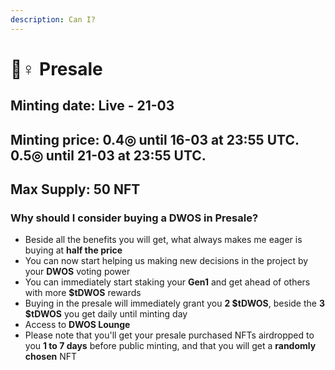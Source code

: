```yaml
---
description: Can I?
---
```


# 🏃♀ Presale

## Minting date: Live - 21-03

## Minting price: 0.4◎ until 16-03 at 23:55 UTC. 0.5◎ until 21-03 at 23:55 UTC.

## Max Supply: 50 NFT

### Why should I consider buying a DWOS in Presale?

* Beside all the benefits you will get, what always makes me eager is buying at **half the price**
* You can now start helping us making new decisions in the project by your **DWOS** voting power
* You can immediately start staking your **Gen1** and get ahead of others with more **$tDWOS** rewards
* Buying in the presale will immediately grant you **2 $tDWOS**, beside the **3 $tDWOS** you get daily until minting day
* Access to **DWOS Lounge**
* Please note that you'll get your presale purchased NFTs airdropped to you **1 to 7 days** before public minting, and that you will get a **randomly chosen** NFT
